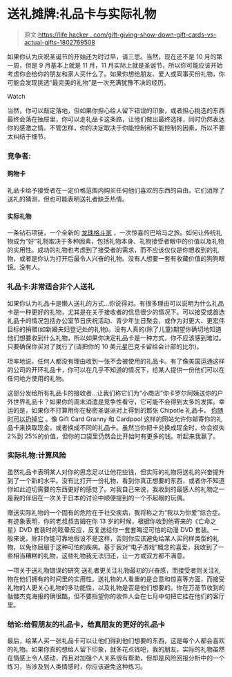 # 送礼摊牌:礼品卡与实际礼物

> 原文:[https://life hacker . com/gift-giving-show-down-gift-cards-vs-actual-gifts-1802769508](https://lifehacker.com/gift-giving-showdown-gift-cards-vs-actual-gifts-1802769508)

如果你认为庆祝圣诞节的开始还为时过早，请三思。当然，现在还不是 10 月的第一周，但是 9 月基本上就是 11 月，11 月实际上就是圣诞节，所以你可能应该开始考虑你会给你的朋友和家人买什么了。如果你想给朋友、爱人或同事买份礼物，你可能会发现挑选“最完美的礼物”是一次充满犹豫不决的经历。

Watch

当然，你可以敲定落地，但如果你担心给人留下错误的印象，或者担心挑选的东西最终会落在抽屉里，你可以走礼品卡这条路，让他们做出最终选择，同时仍然表达你的感激之情。不管怎样，你的决定取决于你能控制和不能控制的因素，所以不要太纠结于细节。

### **竞争者:**

#### **购物卡**

礼品卡给予接受者在一定价格范围内购买任何他们喜欢的东西的自由。它们消除了送礼的猜测，但也可能表明送礼者缺乏热情。

#### **实际礼物**

一条钻石项链，一个全新的 [龙珠格斗家](http://kotaku.com/we-played-an-hour-of-dragon-ball-fighterz-and-like-it-s-1798353579) ，一次惊喜的巴哈马之旅。如何让传统礼物成为“好”礼物取决于多种因素，包括礼物本身、礼物接受者眼中的价值以及礼物的实用性。成功的礼物也考虑到了接受者的需求，而不应该仅仅是你想收到的礼物，或者是你认为打开后最令人兴奋的礼物。没有人想要一套有收藏价值的狗狗眼镜。没有人。

### **礼品卡:非常适合非个人送礼**

如果你认为礼品卡是懒人送礼的方式...你说得对。有很多理由可以说明为什么礼品卡是一种更好的礼物，尤其是在关于接收者的信息很少的情况下。可以接受或首选礼品卡的情况包括办公室节日庆祝活动、青少年生日聚会，或作为对更大、更宏伟目标的捐赠(如新婚夫妇登记处的礼物)。没有人真的(除了儿童)期望你确切地知道他们想要收到什么礼物，所以如果你决定礼品卡是一种方式，你不应该感到难过。只要确保你买对了就行了(请把你的 10 美元星巴克卡留给会计部的比尔)。

坦率地说，任何人都没有理由收到一张不会被使用的礼品卡。有了像美国运通这样的公司的开环礼品卡，你可以在几乎不知道的情况下，给某人提供一份他们可以在任何地方使用的礼物。

这部分发给所有礼品卡的接收者...让我们称它们为“小商店”你卡罗尔阿姨送你的户外世界礼品卡？如果你的周末消遣是竞争性看守，它可能不会得到太多的发挥。幸运的是，如果你不打算用你在秘密圣诞派对上得到的那张 Chipotle 礼品卡， [你随时可以扔掉它](http://lifehacker.com/everything-you-can-do-with-gift-cards-you-don-t-want-1790570272) 。像 Gift Card Granny 和 Cardpool 这样的网站允许你邮寄你的礼品卡来换取现金，或者换成不同的礼品卡。虽然当你把卡兑换成现金时，你会损失 2%到 25%的价值，但你的口袋里仍然会比开始时有更多的钱。听起来我赢了。

### **实际礼物:计算风险**

虽然礼品卡表明某人对你的思念足以让他花些钱，但实际的礼物将送礼的兴奋提升到了一个新的水平。没有比打开一份礼物，看到你真正想要的东西，或者你不知道你如此迫切需要的东西更好的感觉了。对我自己来说，我收到的最感人的礼物之一是我的伴侣在一次关于日本的讨论中顺便提到的一个不起眼的玩偶。

赠送实际礼物的一个固有的危险在于社交疾病，我将称之为“我以为你爱”综合症。有迹象表明，你的老叔叔吉姆在你 13 岁的时候，根据你收到他寄来的《亡命之星》DVD 套装时的眩晕反应，反复送给你一套套晦涩可怕的动漫 DVD 套装。一般来说，除非你能可靠地假设不是这样，否则你应该避免给某人买同样类型的礼物，以免你屈服于这种可怕的疾病。基于我对“电子游戏”概念的喜爱，我收到了一些相当糟糕的礼物，这些礼物我无法归还，让一方或双方都不满意。

一项关于送礼物错误的研究 送礼者更关注礼物最初的兴奋感，而接受者则关注礼物在他们拥有的时间里的实用性。送礼物的人看重的是合意和惊喜等方面，而接受礼物的人更关心礼物的多功能性，以及礼物是否是他们想要的。你在万圣节收到的骷髅杰克海报的确很酷，但不要指望你的收件人会在七月中旬把它挂在他们的客厅里。

### **结论:给假朋友的礼品卡，给真朋友的更好的礼品卡**

最后，给某人买一张礼品卡可以让他们得到他们想要的东西，这是每个人都会喜欢的礼物。如果你真的想给人留下印象，就多花点钱吧，我的朋友。实际的礼物虽然在情感上令人感动，而且对加强个人关系很有帮助，但却是风险回报分析中的一个练习，当涉及到人类情感时，你应该避免这种练习。